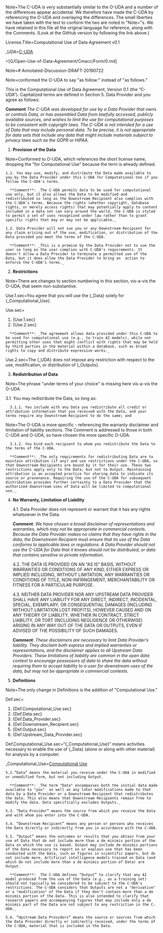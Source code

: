 Note=The C-UDA is very substantially similar to the O-UDA and a number of the differences appear accidental.  We therefore have made the C-UDA by referencing the O-UDA and overlaying the differences.  The small liberties we have taken with the text to conform the two are noted in "Note="s.  We have retained in this file all the original language for reference, along with the Comments.  (Look at the GitHub version by following the link above.)

License.Title=Computational Use of Data Agreement v0.1

_UDA=<a href='#Def.UDA.sec' class='definedterm'>C-UDA</a>

=[G/Open-Use-of-Data-Agreement/Cmacc/Form/0.md]

Note=# Annotated-Discussion-DRAFT-20190722

Note=conformed the O-UDA to say "as follow:" instead of "as follows."

This is the Computational Use of Data Agreement, Version 0.1 (the “C-UDA”). Capitalized terms are defined in Section 5. Data Provider and you agree as follows:

   **Comment** _The C-UDA was developed for use by a Data Provider that owns or controls Data, or has assembled Data from lawfully accessed, publicly available sources, and wishes to limit the use for computational purposes to be consistent with copyright laws. The C-UDA is not intended for a use of Data that may include personal data. To be precise, it is not appropriate for data sets that include any data that might include materials subject to privacy laws such as the GDPR or HIPAA._

1. **Provision of the Data**

Note=Conformed to O-UDA, which references the short license name, dropping the "for Computational Use" because the term is already defined.

    1.1. You may use, modify, and distribute the Data made available to you by the Data Provider under this C-UDA for Computational Use if you follow the C-UDA's terms.

	  **Comment**: _The C-UDA permits data to be used for computational use only, but it also allows the Data to be modified and  redistributed so long as the Downstream Recipient also complies with the C-UDA’s terms. Because the rights (whether copyright, database rights, or merely access rights) that may potentially apply to content included in a data set can vary around the world, the C-UDA is styled to permit a set of uses recognized under law rather than to grant specific rights that may or may not be applicable._

    1.2. Data Provider will not sue you or any Downstream Recipient for any claim arising out of the use, modification, or distribution of the Data provided you meet the terms of the C-UDA.

	  **Comment**: _This is a promise by the Data Provider not to sue the user so long as the user complies with C-UDA’s requirements. It doesn't allow a Data Provider to terminate a permitted use of the Data, but it does allow the Data Provider to bring an  action to enforce the C-UDA’s terms._

2. **Restrictions**

Note=There are changes to section numbering in this section, vis-a-vis the O-UDA, that seem non-substantive.

Use.1.sec=You agree that you will use the {_Data} solely for {_Computational_Use}.

Use.sec=<ol><li>{Use.1.sec}</li><li>{Use.2.sec}</li></ol>

	  **Comment**: _The agreement allows data provided under this C-UDA to be used for computational use (e.g., to train AI models), while not permitting other uses that might conflict with rights that may be held by third parties in the material within a database, such as broad rights to copy and distribute expressive works._

Use.2.sec=The {_UDA} does not impose any restriction with respect to the use, modification, or distribution of {_Outputs}.

3.	**Redistribution of Data**

Note=The phrase "under terms of your choice" is missing here vis-a-vis the O-UDA.

3.1. You may redistribute the Data, so long as:

      3.1.1. You include with any Data you redistribute all credit or attribution information that you received with the Data, and your terms require any Downstream Recipient to do the same; and

Note=The O-UDA is more specific - referencing the warranty disclaimer and limitation of liability sections.  The Comment is addressed to those in both C-UDA and O-UDA, so have chosen the more specific O-UDA.

      3.1.2. You bind each recipient to whom you redistribute the Data to the terms of the C-UDA.

	  **Comment**: _The only requirements for redistributing Data are to maintain attribution (if any) and use restrictions under the C-UDA, so that Downstream Recipients are bound by it for their use. These two restrictions apply only to the Data, but not to Output. Maintaining attribution is an accepted practice for sharing data to indicate its source or provenance. Requiring the use of the C-UDA for subsequent distribution provides further certainty to a Data Provider that the authorized downstream uses of Data will be limited to computational use._

4.	**No Warranty, Limitation of Liability**

    4.1. Data Provider does not represent or warrant that it has any rights whatsoever in the Data.

     **Comment**: _We have chosen a broad disclaimer of representations and warranties, which may not be appropriate in commercial contexts. Because the Data Provider makes no claims that they have rights in the data, the Downstream Recipient must ensure that its use of the Data conforms to applicable laws or regulations. A Data Provider should not use the C-UDA for Data that it knows should not be distributed, or data that contains sensitive or private information._

    4.2. THE DATA IS PROVIDED ON AN “AS IS” BASIS, WITHOUT WARRANTIES OR CONDITIONS OF ANY KIND, EITHER EXPRESS OR IMPLIED INCLUDING, WITHOUT LIMITATION, ANY WARRANTIES OR CONDITIONS OF TITLE, NON-INFRINGEMENT, MERCHANTABILITY OR FITNESS FOR A PARTICULAR PURPOSE.

    4.3. NEITHER DATA PROVIDER NOR ANY UPSTREAM DATA PROVIDER SHALL HAVE ANY LIABILITY FOR ANY DIRECT, INDIRECT, INCIDENTAL, SPECIAL, EXEMPLARY, OR CONSEQUENTIAL DAMAGES (INCLUDING WITHOUT LIMITATION LOST PROFITS), HOWEVER CAUSED AND ON ANY THEORY OF LIABILITY, WHETHER IN CONTRACT, STRICT LIABILITY, OR TORT (INCLUDING NEGLIGENCE OR OTHERWISE) ARISING IN ANY WAY OUT OF THE DATA OR OUTPUTS, EVEN IF ADVISED OF THE POSSIBILITY OF SUCH DAMAGES.

	  **Comment**: _These disclaimers are necessary to limit Data Provider’s liability. They disclaim both express and implied warranties or representations, and the  disclaimer applies to all Upstream Data Providers. These limitations of liability are common in the open data context to encourage possessors of data to share the data without requiring them to accept liability to a user for downstream uses of the data, but may not be appropriate in commercial contexts._

5.	**Definitions**

Note=The only change in Definitions is the addition of "Computational Use."

Def.sec=<ol><li>{Def.Computational_Use.sec}</li><li>{Def.Data.sec}</li><li>{Def.Data_Provider.sec}</li><li>{Def.Downstream_Recipient.sec}</li><li>{Def.Output.sec}</li><li>{Def.Upstream_Data_Provider.sec}</li></ol>

Def.Computational_Use.sec=“{_Computational_Use}” means activities necessary to enable the use of {_Data} (alone or along with other material) for analysis by a computer.

_Computational_Use=<a href='#Def.Computational_Use.sec' class='definedterm'>Computational Use</a>

    5.2.“Data” means the material you receive under the C-UDA in modified or unmodified form, but not including Output.

	  **Comment**: _The term "Data" encompasses both the initial data made available to "you"  as well as any later modifications made to that data by a Data Provider or a Downstream Recipient that redistributes the data. This also means that Downstream Recipients remain free to modify the data. Data specifically excludes Outputs._

    5.3. “Data Provider” means the source from which you receive the Data and with whom you enter into the C-UDA.

    5.4. “Downstream Recipient” means any person or persons who receives the Data directly or indirectly from you in accordance with the C-UDA.

    5.5. “Output” means the outcomes or results that you obtain from your use of Data that do not include more than a de minimis portion of the Data on which the use is based. Output may include de minimis portions of the Data necessary to report on or explain use that has been conducted with the Data, such as figures in scientific papers, but do not include more. Artificial intelligence models trained on Data (and which do not include more than a de minimis portion of Data) are Output.

	  **Comment**: _The C-UDA defines “Output” to clarify that any AI model produced from the use of the Data (e.g., as a training set) should not typically be considered to be subject to the C-UDA's restrictions. The C-UDA considers that Outputs are not a "derivative" or a "modification" of the Data if they don't contain more than a de minimis portion of the Data. This is also intended to clarify that research papers and accompanying figures that may include only a de minimis part of the Data are not subject to any restriction in the C-UDA._

    5.6. “Upstream Data Providers” means the source or sources from which the Data Provider directly or indirectly received, under the terms of the C-UDA, material that is included in the Data.
